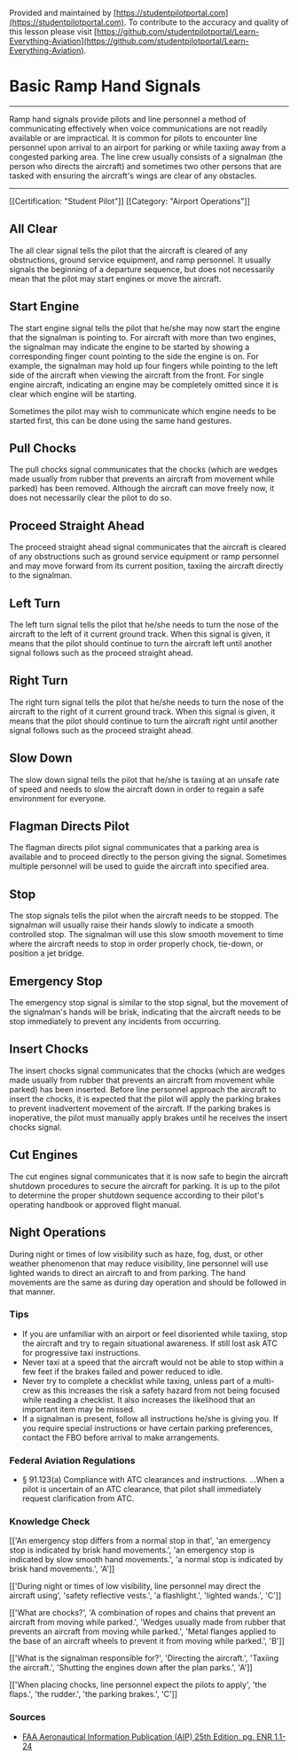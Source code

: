 <!--

*************************************************
Copyright © 2018 by Student Pilot Portal, LLC

None of the material in this Work supersedes any documents,
procedures, or regulations issued by the Federal Aviation
Administration.

The Licensors does NOT claim copyright on any material published herein
that was taken from United States government sources.

Licensed under the Apache License, Version 2.0 (the "License");
you may not use this file except in compliance with the License.
You may obtain a copy of the License at

http://www.apache.org/licenses/LICENSE-2.0

Unless required by applicable law or agreed to in writing, software
distributed under the License is distributed on an "AS IS" BASIS,
WITHOUT WARRANTIES OR CONDITIONS OF ANY KIND, either express or implied.
See the License for the specific language governing permissions and
limitations under the License.

-->
Provided and maintained by [https://studentpilotportal.com](https://studentpilotportal.com). To contribute to the accuracy and quality of this lesson please visit [https://github.com/studentpilotportal/Learn-Everything-Aviation](https://github.com/studentpilotportal/Learn-Everything-Aviation).

<!-- DO NOT CHANGE OR ALTER TEXT ABOVE -->



# Basic Ramp Hand Signals

---

Ramp hand signals provide pilots and line personnel a method of communicating effectively when voice communications are not readily available or are impractical. It is common for pilots to encounter line personnel upon arrival to an airport for parking or while taxiing away from a congested parking area. The line crew usually consists of a signalman (the person who directs the aircraft) and sometimes two other persons that are tasked with ensuring the aircraft's wings are clear of any obstacles.

---


[[Certification: "Student Pilot"]]
[[Category: "Airport Operations"]]



## All Clear

The all clear signal tells the pilot that the aircraft is cleared of any obstructions, ground service equipment, and ramp personnel. It usually signals the beginning of a departure sequence, but does not necessarily mean that the pilot may start engines or move the aircraft.



## Start Engine

The start engine signal tells the pilot that he/she may now start the engine that the signalman is pointing to. For aircraft with more than two engines, the signalman may indicate the engine to be started by showing a corresponding finger count pointing to the side the engine is on. For example, the signalman may hold up four fingers while pointing to the left side of the aircraft when viewing the aircraft from the front. For single engine aircraft, indicating an engine may be completely omitted since it is clear which engine will be starting.

Sometimes the pilot may wish to communicate which engine needs to be started first, this can be done using the same hand gestures.



## Pull Chocks

The pull chocks signal communicates that the chocks (which are wedges made usually from rubber that prevents an aircraft from movement while parked) has been removed. Although the aircraft can move freely now, it does not necessarily clear the pilot to do so.



## Proceed Straight Ahead

The proceed straight ahead signal communicates that the aircraft is cleared of any obstructions such as ground service equipment or ramp personnel and may move forward from its current position, taxiing the aircraft directly to the signalman.



## Left Turn

The left turn signal tells the pilot that he/she needs to turn the nose of the aircraft to the left of it current ground track. When this signal is given, it means that the pilot should continue to turn the aircraft left until another signal follows such as the proceed straight ahead.



## Right Turn

The right turn signal tells the pilot that he/she needs to turn the nose of the aircraft to the right of it current ground track. When this signal is given, it means that the pilot should continue to turn the aircraft right until another signal follows such as the proceed straight ahead.



## Slow Down

The slow down signal tells the pilot that he/she is taxiing at an unsafe rate of speed and needs to slow the aircraft down in order to regain a safe environment for everyone.



## Flagman Directs Pilot

The flagman directs pilot signal communicates that a parking area is available and to proceed directly to the person giving the signal. Sometimes multiple personnel will be used to guide the aircraft into specified area.



## Stop

The stop signals tells the pilot when the aircraft needs to be stopped. The signalman will usually raise their hands slowly to indicate a smooth controlled stop. The signalman will use this slow smooth movement to time where the aircraft needs to stop in order properly chock, tie-down, or position a jet bridge.



## Emergency Stop

The emergency stop signal is similar to the stop signal, but the movement of the signalman's hands will be brisk, indicating that the aircraft needs to be stop immediately to prevent any incidents from occurring.



## Insert Chocks

The insert chocks signal communicates that the chocks (which are wedges made usually from rubber that prevents an aircraft from movement while parked) has been inserted. Before line personnel approach the aircraft to insert the chocks, it is expected that the pilot will apply the parking brakes to prevent inadvertent movement of the aircraft. If the parking brakes is inoperative, the pilot must manually apply brakes until he receives the insert chocks signal.


## Cut Engines

The cut engines signal communicates that it is now safe to begin the aircraft shutdown procedures to secure the aircraft for parking. It is up to the pilot to determine the proper shutdown sequence according to their pilot's operating handbook or approved flight manual.



## Night Operations

During night or times of low visibility such as haze, fog, dust, or other weather phenomenon that may reduce visibility, line personnel will use lighted wands to direct an aircraft to and from parking. The hand movements are the same as during day operation and should be followed in that manner.



### Tips

- If you are unfamiliar with an airport or feel disoriented while taxiing, stop the aircraft and try to regain situational awareness. If still lost ask ATC for progressive taxi instructions.
- Never taxi at a speed that the aircraft would not be able to stop within a few feet if the brakes failed and power reduced to idle.
- Never try to complete a checklist while taxing, unless part of a multi-crew as this increases the risk a safety hazard from not being focused while reading a checklist. It also increases the likelihood that an important item may be missed.
- If a signalman is present, follow all instructions he/she is giving you. If you require special instructions or have certain parking preferences, contact the FBO before arrival to make arrangements.



### Federal Aviation Regulations

- <span class="badge-warning font-w700 px-1">&#167; 91.123(a)</span> Compliance with ATC clearances and instructions. ...When a pilot is uncertain of an ATC clearance, that pilot shall immediately request clarification from ATC.



### Knowledge Check

[['An emergency stop differs from a normal stop in that', 'an emergency stop is indicated by brisk hand movements.', 'an emergency stop is indicated by slow smooth hand movements.', 'a normal stop is indicated by brisk hand movements.', 'A']]

[['During night or times of low visibility, line personnel may direct the aircraft using', 'safety reflective vests.', 'a flashlight.', 'lighted wands.', 'C']]

[['What are chocks?', 'A combination of ropes and chains that prevent an aircraft from moving while parked.', 'Wedges usually made from rubber that prevents an aircraft from moving while parked.', 'Metal flanges applied to the base of an aircraft wheels to prevent it from moving while parked.', 'B']]

[['What is the signalman responsible for?', 'Directing the aircraft.', 'Taxiing the aircraft.', 'Shutting the engines down after the plan parks.', 'A']]

[['When placing chocks, line personnel expect the pilots to apply', 'the flaps.', 'the rudder.', 'the parking brakes.', 'C']]



### Sources

- [FAA Aeronautical Information Publication (AIP) 25th Edition, pg. ENR 1.1-24](https://www.faa.gov/air_traffic/publications)
